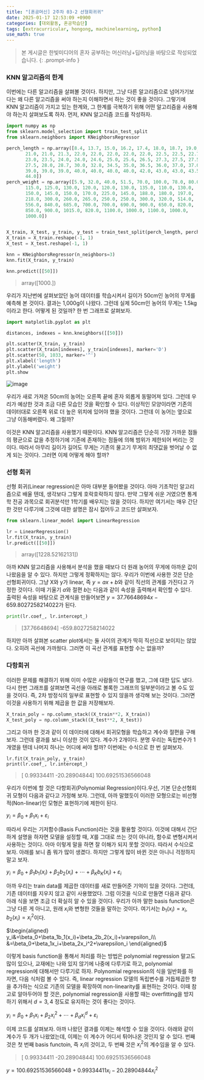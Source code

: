 ```yaml
---
title: "[혼공머신] 2주차 03-2 선형회귀귀"
date: 2025-01-17 12:53:09 +0900
categories: [대외활동, 혼공학습단]
tags: [extracurricular, hongong, machinelearning, python]
use_math: true
---
```

> 본 게시글은 한빛미디어의 혼자 공부하는 머신러닝+딥러닝을 바탕으로 작성되었습니다.
{: .prompt-info }

### KNN 알고리즘의 한계
이번에는 다른 알고리즘을 살펴볼 것이다. 하지만, 그냥 다른 알고리즘으로 넘어가기보다는 왜 다른 알고리즘을 써야 하는지 이해하면서 하는 것이 좋을 것이다. 그렇기에 KNN 알고리즘이 가지고 있는 한계와, 그 한계를 극복하기 위해 어떤 알고리즘을 사용해야 하는지 살펴보도록 하자. 먼저, KNN 알고리즘 코드를 작성하자.

```python
import numpy as np
from sklearn.model_selection import train_test_split
from sklearn.neighbors import KNeighborsRegressor

perch_length = np.array([8.4, 13.7, 15.0, 16.2, 17.4, 18.0, 18.7, 19.0, 19.6, 20.0, 21.0,
       21.0, 21.0, 21.3, 22.0, 22.0, 22.0, 22.0, 22.0, 22.5, 22.5, 22.7,
       23.0, 23.5, 24.0, 24.0, 24.6, 25.0, 25.6, 26.5, 27.3, 27.5, 27.5,
       27.5, 28.0, 28.7, 30.0, 32.8, 34.5, 35.0, 36.5, 36.0, 37.0, 37.0,
       39.0, 39.0, 39.0, 40.0, 40.0, 40.0, 40.0, 42.0, 43.0, 43.0, 43.5,
       44.0])
perch_weight = np.array([5.9, 32.0, 40.0, 51.5, 70.0, 100.0, 78.0, 80.0, 85.0, 85.0, 110.0,
       115.0, 125.0, 130.0, 120.0, 120.0, 130.0, 135.0, 110.0, 130.0,
       150.0, 145.0, 150.0, 170.0, 225.0, 145.0, 188.0, 180.0, 197.0,
       218.0, 300.0, 260.0, 265.0, 250.0, 250.0, 300.0, 320.0, 514.0,
       556.0, 840.0, 685.0, 700.0, 700.0, 690.0, 900.0, 650.0, 820.0,
       850.0, 900.0, 1015.0, 820.0, 1100.0, 1000.0, 1100.0, 1000.0,
       1000.0])


X_train, X_test, y_train, y_test = train_test_split(perch_length, perch_weight, random_state=0)
X_train = X_train.reshape(-1, 1)
X_test = X_test.reshape(-1, 1)

knn = KNeighborsRegressor(n_neighbors=3)
knn.fit(X_train, y_train)

knn.predict([[50]])
```
> array([1000.])

우리가 지난번에 살펴보았던 농어 데이터를 학습시켜서 길이가 50cm인 농어의 무게를 예측해 본 것이다. 결과는 1,000g이 나왔다. 그런데 실제 50cm인 농어의 무게는 1.5kg이라고 한다. 어떻게 된 것일까? 한 번 그래프로 살펴보자.

```python
import matplotlib.pyplot as plt

distances, indexes = knn.kneighbors([[50]])

plt.scatter(X_train, y_train)
plt.scatter(X_train[indexes], y_train[indexes], marker='D')
plt.scatter(50, 1033, marker='^')
plt.xlabel('length')
plt.ylabel('weight')
plt.show
```
![image](https://www.dropbox.com/scl/fi/dz85b3k75muy9o3zxbiiy/2501170001-1.jpg?rlkey=lpcn6mb73ycu15ggcrsban2t1&st=91xdimel&raw=1)

우리가 새로 가져온 50cm의 농어는 오른쪽 끝에 혼자 외롭게 동떨어져 있다. 그런데 우리가 예상한 것과 조금 다른 모습인 것을 확인할 수 있다. 이상적인 모양이라면 기존의 데이터대로 오른쪽 위로 더 높은 위치에 있어야 했을 것이다. 그런데 이 농어는 옆으로 그냥 이동해버렸다. 왜 그럴까?

이것은 KNN 알고리즘을 사용했기 때문이다. KNN 알고리즘은 단순히 가장 가까운 점들의 평균으로 값을 추정하기에 기존에 존재하는 점들에 의해 범위가 제한되어 버리는 것이다. 따라서 아무리 길이가 길어도 무게는 기존의 물고기 무게의 최댓값을 벗어날 수 없게 되는 것이다. 그러면 이제 어떻게 해야 할까?

### 선형 회귀
선형 회귀(Linear regression)은 아마 대부분 들어봤을 것이다. 아마 기초적인 알고리즘으로 배울 텐데, 생각보다 그렇게 호락호락하지 않다. 만약 그렇게 쉬운 거였으면 통계학 전공 과목으로 회귀분석만 1학기를 배우지는 않을 것이다. 하지만 여기서는 매우 간단한 것만 다루기에 그것에 대한 설명은 잠시 접어두고 코드만 살펴보자.

```python
from sklearn.linear_model import LinearRegression

lr = LinearRegression()
lr.fit(X_train, y_train)
lr.predict([[50]])
```
> array([1228.52162131])

아까 KNN 알고리즘을 사용해서 분석을 했을 때보다 더 원래 농어의 무게에 아까운 값이 나왔음을 알 수 있다. 하지만 그렇게 정확하지는 않다. 우리가 이번에 사용한 것은 단순선형회귀이다. 그냥 X와 y가 linear, 즉 $y=ax+b$와 같이 직선의 관계를 가진다고 가정한 것이다. 이때 기울기 $a$와 절편 $b$는 다음과 같이 속성을 출력해서 확인할 수 있다. 출력된 속성을 바탕으로 관계식을 만들어보면 $y=37.76648694x-659.8027258214022$가 된다.
```python
print(lr.coef_, lr.intercept_)
```
> [37.76648694] -659.8027258214022

하지만 아까 살펴본 scatter plot에서는 둘 사이의 관계가 딱히 직선으로 보이지는 않았다. 오히려 곡선에 가까웠다. 그러면 이 곡선 관계를 표현할 수는 없을까?

### 다항회귀
이러한 문제를 해결하기 위해 이미 수많은 사람들이 연구를 했고, 그에 대한 답도 냈다. 다시 한번 그래프를 살펴보면 곡선을 아래로 볼록한 그래프의 일부분이라고 볼 수도 있을 것이다. 즉, 2차 방정식의 일부로 표현할 수 있지 않을까 생각해 보는 것이다. 그러면 이것을 사용하기 위해 제곱을 한 값을 저장해보자.

```python
X_train_poly = np.column_stack((X_train**2, X_train))
X_test_poly = np.column_stack((X_test**2, X_test))
```

그리고 아까 한 것과 같이 이 데이터에 대해서 회귀모형을 학습하고 계수와 절편을 구해보자. 그런데 결과를 보니 이상한 것이 있다. 계수가 2개이다. 분명 우리는 독립변수가 1개였을 텐데 나머지 하나는 어디에 써야 할까? 이번에는 수식으로 한 번 살펴보자.
```pyhton
lr.fit(X_train_poly, y_train)
print(lr.coef_, lr.intercept_)
```
> [  0.99334411 -20.28904844] 100.69251536566048

우리가 이번에 할 것은 다항회귀(Polynomial Regression)이다.우선, 기본 단순선형회귀 모형이 다음과 같다고 가정해 보자. 그런데, 아까 말했듯이 이러한 모형으로는 비선형적(Non-linear)인 모형은 표현하기에 제한이 된다.

$y_i=\beta_0+\beta_1x_i+\varepsilon_i$

따라서 우리는 기저함수(Basis Function)라는 것을 활용할 것이다. 이것에 대해서 간단하게 설명을 하자면 모델을 설정할 때, $X$를 그대로 쓰는 것이 아니라, 함수로 변형시켜서 사용하는 것이다. 아마 이렇게 말을 하면 잘 이해가 되지 못할 것이다. 따라서 수식으로 보자. 아래를 보니 좀 뭐가 많이 생겼다. 하지만 그렇게 많이 바뀐 것은 아니니 걱정하지 말고 보자. 

$y_i=\beta_0+\beta_1b_1(x_i)+\beta_2b_2(x_i)+\cdots+\beta_Kb_K(x_i)+\varepsilon_i$

아까 우리는 train data를 제곱한 데이터를 새로 만들어준 기억이 있을 것이다. 그런데, 기존 데이터를 지우지 않고 같이 사용했었다. 그럼 이것을 식으로 만들면 다음과 같다. 아래 식을 보면 조금 더 확실히 알 수 있을 것이다. 우리가 아까 말한 basis function은 그냥 다른 게 아니고, 원래 $x_i$와 변형한 것들을 말하는 것이다. 여기서는 $b_1(x_i)=x_i, b_2(x_i)=x_i^2$이다.

$\begin{aligned}
y_i&=\beta_0+\beta_1b_1(x_i)+\beta_2b_2(x_i)+\varepsilon_i\\
&=\beta_0+\beta_1x_i+\beta_2x_i^2+\varepsilon_i
\end{aligned}$

이렇게 basis function을 통해서 처리를 하는 방법은 polynomial regression 말고도 많이 있으나, 교재에는 나와 있지 않기에 나중에 다루기로 하고, polynomial regression에 대해서만 다루기로 하자. Polynomial regression의 식을 일반화를 하자면, 다음 식처럼 볼 수 있다. 즉, linear regression 모델의 독립변수를 거듭제곱한 항을 추가하는 식으로 기존의 모델을 확장하여 non-linearity를 표현하는 것이다. 이때 참고로 알아두어야 할 것은, polynomial regression을 사용할 때는 overfitting을 방지하기 위해서 $d=3, 4$ 정도로 유지하는 것이 좋다는 것이다.

$y_i=\beta_0+\beta_1x_i+\beta_2x_i^2+\cdots+\beta_dx_i^d+\varepsilon_i$

이제 코드를 살펴보자. 아까 나왔던 결과를 이제는 해석할 수 있을 것이다. 아래와 같이 계수가 두 개가 나왔었는데, 이제는 이 계수가 어디서 튀어나온 것인지 알 수 있다.  번째 것은 첫 번째 basis functoin, 즉 $x_i$의 것이고, 두 번째 것은 $x_i^2$의 계수임을 알 수 있다.

> [  0.99334411 -20.28904844] 100.69251536566048

$y=100.69251536566048+0.99334411x_i-20.28904844x_i^2$